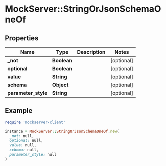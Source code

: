 # MockServer::StringOrJsonSchemaOneOf

## Properties

| Name | Type | Description | Notes |
| ---- | ---- | ----------- | ----- |
| **_not** | **Boolean** |  | [optional] |
| **optional** | **Boolean** |  | [optional] |
| **value** | **String** |  | [optional] |
| **schema** | **Object** |  | [optional] |
| **parameter_style** | **String** |  | [optional] |

## Example

```ruby
require 'mockserver-client'

instance = MockServer::StringOrJsonSchemaOneOf.new(
  _not: null,
  optional: null,
  value: null,
  schema: null,
  parameter_style: null
)
```

